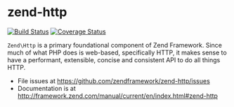 # zend-http

[![Build Status](https://secure.travis-ci.org/zendframework/zend-http.svg?branch=master)](https://secure.travis-ci.org/zendframework/zend-http)
[![Coverage Status](https://coveralls.io/repos/zendframework/zend-http/badge.svg?branch=master)](https://coveralls.io/r/zendframework/zend-http?branch=master)

`Zend\Http` is a primary foundational component of Zend Framework. Since much of
what PHP does is web-based, specifically HTTP, it makes sense to have a performant,
extensible, concise and consistent API to do all things HTTP.


- File issues at https://github.com/zendframework/zend-http/issues
- Documentation is at http://framework.zend.com/manual/current/en/index.html#zend-http
